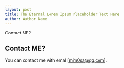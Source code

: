 ```yaml
---
layout: post
title: The Eternal Lorem Ipsum Placeholder Text Here
author: Author Name
---
```


Contact ME?

## Contact ME?

You can contact me with emal [mim0sa@qq.com].

